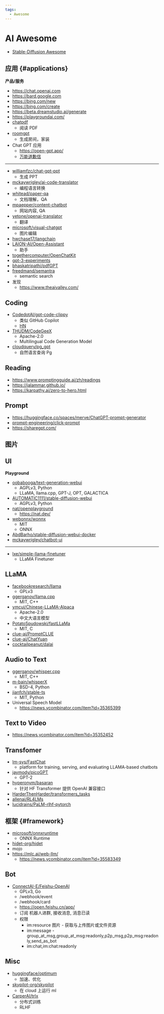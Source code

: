 ```yaml
---
tags:
  - Awesome
---
```


# AI Awesome

- [Stable-Diffusion Awesome](./stable-diffusion/stable-diffusion-awesome.md)

## 应用 {#applications}

**产品/服务**

- https://chat.openai.com
- https://bard.google.com
- https://bing.com/new
- https://bing.com/create
- https://beta.dreamstudio.ai/generate
- https://playgroundai.com/
- [chatpdf](https://www.chatpdf.com/)
  - 阅读 PDF
- [roomgpt](https://www.roomgpt.io/)
  - 生成房间，家装
- Chat GPT 应用
  - https://open-gpt.app/
  - [万能道歉信](https://open-gpt.app/app/clf28gwkx0002l108tvysyb9i)

---

- [williamfzc/chat-gpt-ppt](https://github.com/williamfzc/chat-gpt-ppt)
  - 生成 PPT
- [mckaywrigley/ai-code-translator](https://github.com/mckaywrigley/ai-code-translator)
  - 编程语言转换
- [whitead/paper-qa](https://github.com/whitead/paper-qa)
  - 文档理解，QA
- [mpaepper/content-chatbot](https://github.com/mpaepper/content-chatbot)
  - 网站内容, QA
- [yetone/openai-translator](https://github.com/yetone/openai-translator)
  - 翻译
- [microsoft/visual-chatgpt](https://github.com/microsoft/visual-chatgpt)
  - 图片编辑
- [hwchase17/langchain](https://github.com/hwchase17/langchain)
- [LAION-AI/Open-Assistant](https://github.com/LAION-AI/Open-Assistant)
  - 助手
- [togethercomputer/OpenChatKit](https://github.com/togethercomputer/OpenChatKit)
- [gpt-3-experiments](https://gpt-3-experiments.com/)
- [bhaskatripathi/pdfGPT](https://github.com/bhaskatripathi/pdfGPT)
- [freedmand/semantra](https://github.com/freedmand/semantra)
  - semantic search
- 发现
  - https://www.theaivalley.com/

## Coding

- [CodedotAl/gpt-code-clippy](https://github.com/CodedotAl/gpt-code-clippy)
  - 类似 GitHub Copilot
  - [HN](https://news.ycombinator.com/item?id=28962582)
- [THUDM/CodeGeeX](https://github.com/THUDM/CodeGeeX)
  - Apache-2.0
  - Multilingual Code Generation Model
- [cloudquery/pg_gpt](https://github.com/cloudquery/pg_gpt)
  - 自然语言查询 Pg

## Reading

- https://www.promptingguide.ai/zh/readings
- https://jalammar.github.io/
- https://karpathy.ai/zero-to-hero.html

## Prompt

- https://huggingface.co/spaces/merve/ChatGPT-prompt-generator
- [prompt-engineering/click-prompt](https://github.com/prompt-engineering/click-prompt)
- https://sharegpt.com/

## 图片

## UI

**Playground**

- [oobabooga/text-generation-webui](https://github.com/oobabooga/text-generation-webui)
  - AGPLv3, Python
  - LLaMA, llama.cpp, GPT-J, OPT, GALACTICA
- [AUTOMATIC1111/stable-diffusion-webui](https://github.com/AUTOMATIC1111/stable-diffusion-webui)
  - AGPLv3, Python
- [nat/openplayground](https://github.com/nat/openplayground)
  - https://nat.dev/
- [webonnx/wonnx](https://github.com/webonnx/wonnx)
  - MIT
  - ONNX
- [AbdBarho/stable-diffusion-webui-docker](https://github.com/AbdBarho/stable-diffusion-webui-docker)
- [mckaywrigley/chatbot-ui](https://github.com/mckaywrigley/chatbot-ui)

---

- [lxe/simple-llama-finetuner](https://github.com/lxe/simple-llama-finetuner)
  - LLaMA Finetuner

## LLaMA

- [facebookresearch/llama](https://github.com/facebookresearch/llama)
  - GPLv3
- [ggerganov/llama.cpp](https://github.com/ggerganov/llama.cpp)
  - MIT, C++
- [ymcui/Chinese-LLaMA-Alpaca](https://github.com/ymcui/Chinese-LLaMA-Alpaca)
  - Apache-2.0
  - 中文大语言模型
- [PotatoSpudowski/fastLLaMa](https://github.com/PotatoSpudowski/fastLLaMa)
  - MIT, C
- [clue-ai/PromptCLUE](https://github.com/clue-ai/PromptCLUE)
- [clue-ai/ChatYuan](https://github.com/clue-ai/ChatYuan)
- [cocktailpeanut/dalai](https://github.com/cocktailpeanut/dalai)

## Audio to Text

- [ggerganov/whisper.cpp](https://github.com/ggerganov/whisper.cpp)
  - MIT, C++
- [m-bain/whisperX](https://github.com/m-bain/whisperX)
  - BSD-4, Python
- [jianfch/stable-ts](https://github.com/jianfch/stable-ts)
  - MIT, Python
- Universal Speech Model
  - https://news.ycombinator.com/item?id=35365399

## Text to Video

- https://news.ycombinator.com/item?id=35352452

## Transfomer

- [lm-sys/FastChat](https://github.com/lm-sys/FastChat)
  - platform for training, serving, and evaluating LLAMA-based chatbots
- [jaymody/picoGPT](https://github.com/jaymody/picoGPT)
  - GPT-2
- [hyperonym/basaran](https://github.com/hyperonym/basaran)
  - 针对 HF Transformer 提供 OpenAI 兼容接口
- [HarderThenHarder/transformers_tasks](https://github.com/HarderThenHarder/transformers_tasks)
- [allenai/RL4LMs](https://github.com/allenai/RL4LMs)
- [lucidrains/PaLM-rlhf-pytorch](https://github.com/lucidrains/PaLM-rlhf-pytorch)

## 框架 {#framework}

- [microsoft/onnxruntime](https://github.com/microsoft/onnxruntime)
  - ONNX Runtime
- [hidet-org/hidet](https://github.com/hidet-org/hidet)
- mojo
- https://mlc.ai/web-llm/
  - https://news.ycombinator.com/item?id=35583349

## Bot

- [ConnectAI-E/Feishu-OpenAI](https://github.com/ConnectAI-E/Feishu-OpenAI)
  - GPLv3, Go
  - /webhook/event
  - /webhook/card
  - https://open.feishu.cn/app/
  - 订阅 机器人进群, 接收消息, 消息已读
  - 权限
    - im:resource 图片 - 获取与上传图片或文件资源
    - im:message - group_at_msg,group_at_msg:readonly,p2p_msg,p2p_msg:readonly,send_as_bot
    - im:chat,im:chat:readonly

## Misc

- [huggingface/optimum](https://github.com/huggingface/optimum)
  - 加速、优化
- [skypilot-org/skypilot](https://github.com/skypilot-org/skypilot)
  - 在 cloud 上运行 ml
- [CarperAI/trlx](https://github.com/CarperAI/trlx)
  - 分布式训练
  - RLHF

